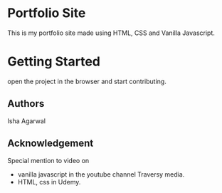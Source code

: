 # Portfolio Site 

This is my portfolio site made using HTML, CSS and Vanilla Javascript.

# Getting Started 

open the project in the browser and start contributing.

## Authors 

Isha Agarwal

## Acknowledgement

Special mention to video on 
* vanilla javascript in the youtube channel Traversy media.
* HTML, css in Udemy.








